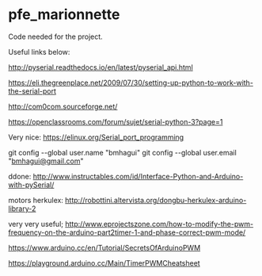 # pfe_marionnette
Code needed for the project. 

Useful links below:

http://pyserial.readthedocs.io/en/latest/pyserial_api.html

https://eli.thegreenplace.net/2009/07/30/setting-up-python-to-work-with-the-serial-port

http://com0com.sourceforge.net/

https://openclassrooms.com/forum/sujet/serial-python-3?page=1

Very nice:
https://elinux.org/Serial_port_programming


git config --global user.name "bmhagui"
git config --global user.email "bmhagui@gmail.com"

ddone: http://www.instructables.com/id/Interface-Python-and-Arduino-with-pySerial/

motors herkulex: http://robottini.altervista.org/dongbu-herkulex-arduino-library-2


very very useful;
http://www.eprojectszone.com/how-to-modify-the-pwm-frequency-on-the-arduino-part2timer-1-and-phase-correct-pwm-mode/

https://www.arduino.cc/en/Tutorial/SecretsOfArduinoPWM

https://playground.arduino.cc/Main/TimerPWMCheatsheet

